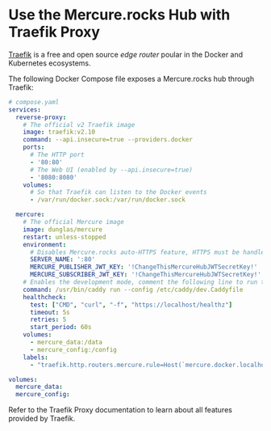 # Use the Mercure.rocks Hub with Traefik Proxy

[Traefik](https://doc.traefik.io/traefik/) is a free and open source *edge router* poular in the Docker and Kubernetes ecosystems.

The following Docker Compose file exposes a Mercure.rocks hub through Traefik:

```yaml
# compose.yaml
services:
  reverse-proxy:
    # The official v2 Traefik image
    image: traefik:v2.10
    command: --api.insecure=true --providers.docker
    ports:
      # The HTTP port
      - '80:80'
      # The Web UI (enabled by --api.insecure=true)
      - '8080:8080'
    volumes:
      # So that Traefik can listen to the Docker events
      - /var/run/docker.sock:/var/run/docker.sock

  mercure:
    # The official Mercure image
    image: dunglas/mercure
    restart: unless-stopped
    environment:
      # Disables Mercure.rocks auto-HTTPS feature, HTTPS must be handled at edge by Traefik or another proxy in front of it
      SERVER_NAME: ':80'
      MERCURE_PUBLISHER_JWT_KEY: '!ChangeThisMercureHubJWTSecretKey!'
      MERCURE_SUBSCRIBER_JWT_KEY: '!ChangeThisMercureHubJWTSecretKey!'
    # Enables the development mode, comment the following line to run the hub in prod mode
    command: /usr/bin/caddy run --config /etc/caddy/dev.Caddyfile
    healthcheck:
      test: ["CMD", "curl", "-f", "https://localhost/healthz"]
      timeout: 5s
      retries: 5
      start_period: 60s
    volumes:
      - mercure_data:/data
      - mercure_config:/config
    labels:
      - "traefik.http.routers.mercure.rule=Host(`mercure.docker.localhost`)"

volumes:
  mercure_data:
  mercure_config:
```

Refer to the Traefik Proxy documentation to learn about all features provided by Traefik.
